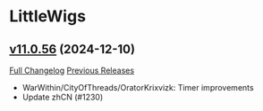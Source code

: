 # LittleWigs

## [v11.0.56](https://github.com/BigWigsMods/LittleWigs/tree/v11.0.56) (2024-12-10)
[Full Changelog](https://github.com/BigWigsMods/LittleWigs/compare/v11.0.55...v11.0.56) [Previous Releases](https://github.com/BigWigsMods/LittleWigs/releases)

- WarWithin/CityOfThreads/OratorKrixvizk: Timer improvements  
- Update zhCN (#1230)  
